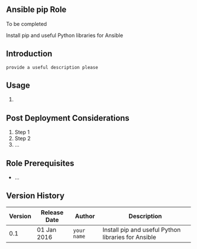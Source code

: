 ## Ansible pip Role

To be completed

Install pip and useful Python libraries for Ansible


## Introduction
 
`provide a useful description please`
 
 
## Usage
1.
 
 
## Post Deployment Considerations
1. Step 1
1. Step 2
1. ...
 
 
## Role Prerequisites
* ...
 
 
## Version History
| Version | Release Date | Author | Description |
| ------- | ------------ | ----------- | ----------- |
| 0.1 | 01 Jan 2016 | `your name` | Install pip and useful Python libraries for Ansible |
